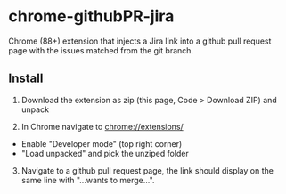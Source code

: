 # chrome-githubPR-jira

Chrome (88+) extension that injects a Jira link into a github pull request page with the issues matched from the git branch.


## Install

1. Download the extension as zip (this page, Code > Download ZIP) and unpack

2. In Chrome navigate to [chrome://extensions/](chrome://extensions/)
  * Enable "Developer mode" (top right corner)
  * "Load unpacked" and pick the unziped folder

3. Navigate to a github pull request page, the link should display on the same line with "...wants to merge...".
